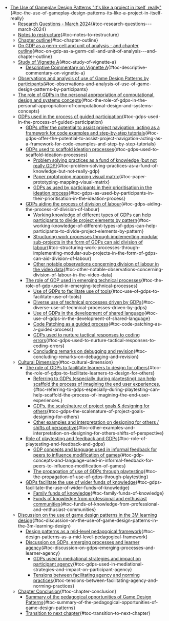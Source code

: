 -   [The Use of Gameplay Design Patterns "It's like a project in itself,
    really"](#the-use-of-gameplay-design-patterns-its-like-a-project-in-itself-really){#toc-the-use-of-gameplay-design-patterns-its-like-a-project-in-itself-really}
    -   [Research Questions - March
        2024](#research-questions---march-2024){#toc-research-questions---march-2024}
    -   [Notes to
        restructure](#notes-to-restructure){#toc-notes-to-restructure}
    -   [Chapter outline](#chapter-outline){#toc-chapter-outline}
    -   [On GDP as a germ-cell and unit of analysis - and chapter
        outline](#on-gdp-as-a-germ-cell-and-unit-of-analysis---and-chapter-outline){#toc-on-gdp-as-a-germ-cell-and-unit-of-analysis---and-chapter-outline}
    -   [Study of Vignette
        A](#study-of-vignette-a){#toc-study-of-vignette-a}
        -   [Descriptive Commentary on Vignette
            A](#descriptive-commentary-on-vignette-a){#toc-descriptive-commentary-on-vignette-a}
    -   [Observations and analysis of use of Game Design Patterns by
        participants](#observations-and-analysis-of-use-of-game-design-patterns-by-participants){#toc-observations-and-analysis-of-use-of-game-design-patterns-by-participants}
    -   [The role of GDPs in the personal appropriation of
        computational, design and systems
        concepts](#the-role-of-gdps-in-the-personal-appropriation-of-computational-design-and-systems-concepts){#toc-the-role-of-gdps-in-the-personal-appropriation-of-computational-design-and-systems-concepts}
    -   [GDPs used in the process of guided
        participation](#gdps-used-in-the-process-of-guided-participation){#toc-gdps-used-in-the-process-of-guided-participation}
        -   [GDPs offer the potential to assist project navigation,
            acting as a framework for code examples and step-by-step
            tutorials](#gdps-offer-the-potential-to-assist-project-navigation-acting-as-a-framework-for-code-examples-and-step-by-step-tutorials){#toc-gdps-offer-the-potential-to-assist-project-navigation-acting-as-a-framework-for-code-examples-and-step-by-step-tutorials}
        -   [GDPs used to scaffold ideation
            processes](#gdps-used-to-scaffold-ideation-processes){#toc-gdps-used-to-scaffold-ideation-processes}
            -   [Problem solving practices as a fund of knowledge (but
                not really
                GDP)](#problem-solving-practices-as-a-fund-of-knowledge-but-not-really-gdp){#toc-problem-solving-practices-as-a-fund-of-knowledge-but-not-really-gdp}
            -   [Paper prototyping mapping visual
                matrix](#paper-prototyping-mapping-visual-matrix){#toc-paper-prototyping-mapping-visual-matrix}
            -   [GDPs as used by participants in their prioritisation in
                the ideation
                process](#gdps-as-used-by-participants-in-their-prioritisation-in-the-ideation-process){#toc-gdps-as-used-by-participants-in-their-prioritisation-in-the-ideation-process}
        -   [GDPs aiding the process of division of
            labour](#gdps-aiding-the-process-of-division-of-labour){#toc-gdps-aiding-the-process-of-division-of-labour}
            -   [Working knowledge of different types of GDPs can help
                participants to divide project elements by
                pattern](#working-knowledge-of-different-types-of-gdps-can-help-participants-to-divide-project-elements-by-pattern){#toc-working-knowledge-of-different-types-of-gdps-can-help-participants-to-divide-project-elements-by-pattern}
            -   [Structuring work processes through implementing modular
                sub-projects in the form of GDPs can aid division of
                labour](#structuring-work-processes-through-implementing-modular-sub-projects-in-the-form-of-gdps-can-aid-division-of-labour){#toc-structuring-work-processes-through-implementing-modular-sub-projects-in-the-form-of-gdps-can-aid-division-of-labour}
            -   [Other notable observations concerning division of
                labour in the video
                data](#other-notable-observations-concerning-division-of-labour-in-the-video-data){#toc-other-notable-observations-concerning-division-of-labour-in-the-video-data}
        -   [The role of GDP used in emerging technical
            processes](#the-role-of-gdp-used-in-emerging-technical-processes){#toc-the-role-of-gdp-used-in-emerging-technical-processes}
            -   [Use of GDPs to facilitate use of
                tools](#use-of-gdps-to-facilitate-use-of-tools){#toc-use-of-gdps-to-facilitate-use-of-tools}
            -   [Diverse use of technical processes driven by
                GDPs](#diverse-use-of-technical-processes-driven-by-gdps){#toc-diverse-use-of-technical-processes-driven-by-gdps}
            -   [Use of GDPs in the development of shared
                language](#use-of-gdps-in-the-development-of-shared-language){#toc-use-of-gdps-in-the-development-of-shared-language}
            -   [Code Patching as a guided
                process](#code-patching-as-a-guided-process){#toc-code-patching-as-a-guided-process}
            -   [GDPs used to nurture tactical responses to coding
                errors](#gdps-used-to-nurture-tactical-responses-to-coding-errors){#toc-gdps-used-to-nurture-tactical-responses-to-coding-errors}
            -   [Concluding remarks on debugging and
                revision](#concluding-remarks-on-debugging-and-revision){#toc-concluding-remarks-on-debugging-and-revision}
    -   [Cultural
        Dimension](#cultural-dimension){#toc-cultural-dimension}
        -   [The role of GDPs to facilitate learners to design for
            others](#the-role-of-gdps-to-facilitate-learners-to-design-for-others){#toc-the-role-of-gdps-to-facilitate-learners-to-design-for-others}
            -   [Referring to GDPs (especially during playtesting) can
                help scaffold the process of imagining the end user
                experiences.](#referring-to-gdps-especially-during-playtesting-can-help-scaffold-the-process-of-imagining-the-end-user-experiences.){#toc-referring-to-gdps-especially-during-playtesting-can-help-scaffold-the-process-of-imagining-the-end-user-experiences.}
            -   [GDPs, the scale/nature of project goals & designing for
                others](#gdps-the-scalenature-of-project-goals-designing-for-others){#toc-gdps-the-scalenature-of-project-goals-designing-for-others}
            -   [Other examples and interpretation on designing for
                others / shifts of
                perspective](#other-examples-and-interpretation-on-designing-for-others-shifts-of-perspective){#toc-other-examples-and-interpretation-on-designing-for-others-shifts-of-perspective}
        -   [Role of playtesting and feedback and
            GDPs](#role-of-playtesting-and-feedback-and-gdps){#toc-role-of-playtesting-and-feedback-and-gdps}
            -   [GDP concepts and language used in informal feedback for
                peers to influence modification of
                games](#gdp-concepts-and-language-used-in-informal-feedback-for-peers-to-influence-modification-of-games){#toc-gdp-concepts-and-language-used-in-informal-feedback-for-peers-to-influence-modification-of-games}
            -   [The propagation of use of GDPs through
                playtesting](#the-propagation-of-use-of-gdps-through-playtesting){#toc-the-propagation-of-use-of-gdps-through-playtesting}
        -   [GDPs facilitate the use of wider funds of
            knowledge](#gdps-facilitate-the-use-of-wider-funds-of-knowledge){#toc-gdps-facilitate-the-use-of-wider-funds-of-knowledge}
            -   [Family funds of
                knowledge](#family-funds-of-knowledge){#toc-family-funds-of-knowledge}
            -   [Funds of knowledge from professional and enthusiast
                communities](#funds-of-knowledge-from-professional-and-enthusiast-communities){#toc-funds-of-knowledge-from-professional-and-enthusiast-communities}
    -   [Discussion on the use of game design patterns in the 3M
        learning
        design](#discussion-on-the-use-of-game-design-patterns-in-the-3m-learning-design){#toc-discussion-on-the-use-of-game-design-patterns-in-the-3m-learning-design}
        -   [Design patterns as a mid-level pedagogical
            framework](#design-patterns-as-a-mid-level-pedagogical-framework){#toc-design-patterns-as-a-mid-level-pedagogical-framework}
        -   [Discussion on GDPs, emerging processes and learner
            agency](#discussion-on-gdps-emerging-processes-and-learner-agency){#toc-discussion-on-gdps-emerging-processes-and-learner-agency}
            -   [GDPs used in mediational strategies and impact on
                participant
                agency](#gdps-used-in-mediational-strategies-and-impact-on-participant-agency){#toc-gdps-used-in-mediational-strategies-and-impact-on-participant-agency}
            -   [Tensions between facilitating agency and norming
                practices](#tensions-between-facilitating-agency-and-norming-practices){#toc-tensions-between-facilitating-agency-and-norming-practices}
    -   [Chapter
        Conclusion](#chapter-conclusion){#toc-chapter-conclusion}
        -   [Summary of the pedagogical opportunities of Game Design
            Patterns](#summary-of-the-pedagogical-opportunities-of-game-design-patterns){#toc-summary-of-the-pedagogical-opportunities-of-game-design-patterns}
        -   [Transition to next
            chapter](#transition-to-next-chapter){#toc-transition-to-next-chapter}
